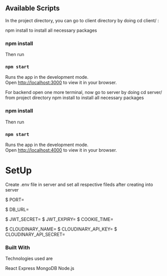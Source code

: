 ## Available Scripts

In the project directory, you can go to client directory by doing cd client/ :

npm install to install all necessary packages
### npm install

Then run 
### `npm start`

Runs the app in the development mode.\
Open [http://localhost:3000](http://localhost:3000) to view it in your browser.

For backend open one more terminal, now go to server by doing cd server/ from project directory
npm install to install all necessary packages

### npm install

Then run
### `npm start`

Runs the app in the development mode.\
Open [http://localhost:4000](http://localhost:4000) to view it in your browser.

# SetUp

Create .env file in server and set all respective fileds after creating into server

$ PORT=

$ DB_URL=

$ JWT_SECRET=
$ JWT_EXPIRY=
$ COOKIE_TIME=

$ CLOUDINARY_NAME=
$ CLOUDINARY_API_KEY=
$ CLOUDINARY_API_SECRET=


### Built With

Technologies used are 

React
Express
MongoDB
Node.js
